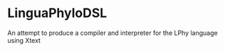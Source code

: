 # LinguaPhyloDSL
An attempt to produce a compiler and interpreter for the LPhy language using Xtext
